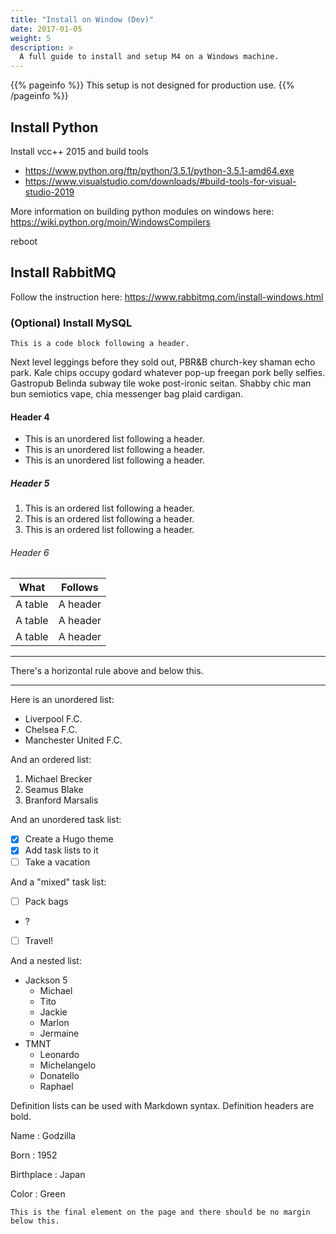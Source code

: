 ```yaml
---
title: "Install on Window (Dev)"
date: 2017-01-05
weight: 5
description: >
  A full guide to install and setup M4 on a Windows machine.
---
```


{{% pageinfo %}}
This setup is not designed for production use.
{{% /pageinfo %}}

## Install Python

Install vcc++ 2015 and build tools
- https://www.python.org/ftp/python/3.5.1/python-3.5.1-amd64.exe
- https://www.visualstudio.com/downloads/#build-tools-for-visual-studio-2019

More information on building python modules on windows here: https://wiki.python.org/moin/WindowsCompilers

reboot

## Install RabbitMQ

Follow the instruction here: https://www.rabbitmq.com/install-windows.html


### (Optional) Install MySQL

```
This is a code block following a header.
```

Next level leggings before they sold out, PBR&B church-key shaman echo park. Kale chips occupy godard whatever pop-up freegan pork belly selfies. Gastropub Belinda subway tile woke post-ironic seitan. Shabby chic man bun semiotics vape, chia messenger bag plaid cardigan. 

#### Header 4

* This is an unordered list following a header.
* This is an unordered list following a header.
* This is an unordered list following a header.

##### Header 5

1. This is an ordered list following a header.
2. This is an ordered list following a header.
3. This is an ordered list following a header.

###### Header 6

| What      | Follows         |
|-----------|-----------------|
| A table   | A header        |
| A table   | A header        |
| A table   | A header        |

----------------

There's a horizontal rule above and below this.

----------------

Here is an unordered list:

* Liverpool F.C.
* Chelsea F.C.
* Manchester United F.C.

And an ordered list:

1. Michael Brecker
2. Seamus Blake
3. Branford Marsalis

And an unordered task list:

- [x] Create a Hugo theme
- [x] Add task lists to it
- [ ] Take a vacation

And a "mixed" task list:

- [ ] Pack bags
- ?
- [ ] Travel!

And a nested list:

* Jackson 5
  * Michael
  * Tito
  * Jackie
  * Marlon
  * Jermaine
* TMNT
  * Leonardo
  * Michelangelo
  * Donatello
  * Raphael

Definition lists can be used with Markdown syntax. Definition headers are bold.

Name
: Godzilla

Born
: 1952

Birthplace
: Japan

Color
: Green


```
This is the final element on the page and there should be no margin below this.
```
